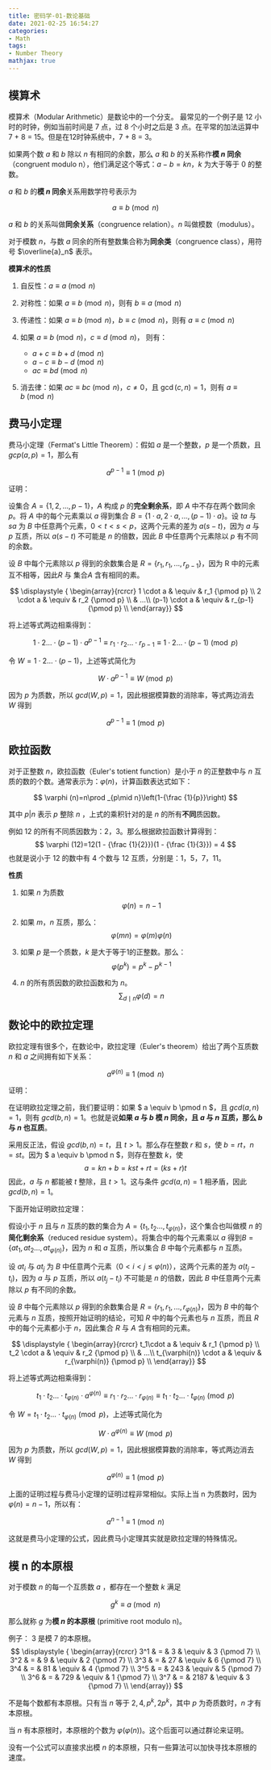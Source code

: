 ```yaml
---
title: 密码学-01-数论基础
date: 2021-02-25 16:54:27
categories:
- Math
tags:
- Number Theory  
mathjax: true
---
```


## 模算术

模算术（Modular Arithmetic）是数论中的一个分支。 最常见的一个例子是 12 小时的时钟，例如当前时间是 7 点，过 8 个小时之后是 3 点。在平常的加法运算中 7 + 8 = 15。但是在12时钟系统中，7 + 8 = 3。

如果两个数 $a$ 和 $b$ 除以 $n$ 有相同的余数，那么 $a$ 和 $b$ 的关系称作**模 $n$ 同余**（congruent modulo n），他们满足这个等式：$a - b = kn$，$k$ 为大于等于 $0$ 的整数。

$a$ 和 $b$ 的**模 $n$ 同余**关系用数学符号表示为

$$ a\equiv b{\pmod {n}} $$

$a$ 和 $b$ 的关系叫做**同余关系**（congruence relation）。$n$ 叫做模数（modulus）。

对于模数 $n$，与数 $a$ 同余的所有整数集合称为**同余类**（congruence class），用符号 $\overline{a}_n$ 表示。

**模算术的性质**

1. 自反性：$a \equiv a \pmod n$
2. 对称性：如果 $a \equiv b \pmod n$，则有 $b \equiv a \pmod n$
3. 传递性：如果 $a \equiv b \pmod n$，$b \equiv c \pmod n$，则有 $a \equiv c \pmod n$

4. 如果 $a \equiv b \pmod n$，$c \equiv d \pmod n$， 则有：
    - $a + c \equiv b + d \pmod n$
    - $a - c \equiv b - d \pmod n$
    - $ac \equiv bd \pmod n$

5. 消去律：如果 $ac \equiv bc \pmod n$，$c \ne 0$，且 $\gcd(c,n)=1$，则有 $a \equiv b \pmod n$

## 费马小定理

费马小定理（Fermat's Little Theorem）：假如 $a$ 是一个整数，$p$ 是一个质数，且 $gcp(a, p)=1$，那么有

$$ a^{p-1}\equiv 1{\pmod {p}} $$

证明：

设集合 $A = \{1, 2, ..., p-1\}$，$A$ 构成 $p$ 的**完全剩余系**，即 $A$ 中不存在两个数同余 $p$。将 $A$ 中的每个元素乘以 $a$ 得到集合 $B = \{1 \cdot a, 2 \cdot a, ..., (p-1) \cdot a\}$。设 $ta$ 与 $sa$ 为 $B$ 中任意两个元素，$0 < t < s < p$，这两个元素的差为 $a(s-t)$，因为 $a$ 与 $p$ 互质，所以 $a(s-t)$ 不可能是 $n$ 的倍数，因此 $B$ 中任意两个元素除以 $p$ 有不同的余数。

设 $B$ 中每个元素除以 $p$ 得到的余数集合是 $R=\{r_1, r_1, ..., r_{p-1}\}$，因为 R 中的元素互不相等，因此$R$ 与 集合$A$ 含有相同的素。

$$
\displaystyle {
\begin{array}{rcrcr}
1 \cdot a & \equiv & r_1 {\pmod p} \\
2 \cdot a & \equiv & r_2 {\pmod p} \\
& ...\\
(p-1) \cdot a & \equiv & r_{p-1} {\pmod p} \\
\end{array}}
$$

将上述等式两边相乘得到：

$$ 1\cdot2 \dots \cdot (p-1)\cdot a^{p-1} \equiv  r_1 \cdot r_2 \dots \cdot r_{p-1} \equiv 1\cdot2 \dots \cdot (p-1) {\pmod p}$$

令 $W = 1\cdot2 \dots \cdot (p-1)$，上述等式简化为

$$ W \cdot a^{p-1} \equiv W {\pmod p}$$

因为 $p$ 为质数，所以 $gcd(W, p) = 1$，因此根据模算数的消除率，等式两边消去 $W$ 得到

$$ a^{p-1}\equiv 1{\pmod {p}} $$

## 欧拉函数

对于正整数 $n$，欧拉函数（Euler's totient function）是小于 $n$ 的正整数中与 $n$ 互质的数的个数。通常表示为：$\varphi (n)$，计算函数表达式如下：

$$ \varphi (n)=n\prod _{p\mid n}\left(1-{\frac {1}{p}}\right) $$

其中 $p | n$ 表示 $p$ 整除 $n$ ，上式的乘积针对的是 $n$ 的所有**不同**质因数。

例如 12 的所有不同质因数为：2，3。那么根据欧拉函数计算得到：
$$ \varphi (12)=12(1 - {\frac {1}{2}})(1 - {\frac {1}{3}}) = 4 $$
也就是说小于 12 的数中有 4 个数与 12 互质，分别是：1，5，7，11。

**性质**

1. 如果 $n$ 为质数
   $$ \varphi (n)=n-1 $$

2. 如果 $m$，$n$ 互质，那么：
   $$ \varphi (mn)=\varphi (m)\varphi (n) $$

3. 如果 $p$ 是一个质数，$k$ 是大于等于1的正整数。那么：
   $$ \varphi (p^k)=p^k-p^{k-1} $$

4. $n$ 的所有质因数的欧拉函数和为 $n$。
   $$ \sum _{d\mid n}\varphi (d)=n $$

## 数论中的欧拉定理

欧拉定理有很多个，在数论中，欧拉定理（Euler's theorem）给出了两个互质数 $n$ 和 $a$ 之间拥有如下关系：

$$ a^{\varphi (n)} \equiv 1 \pmod{n} $$

证明：

在证明欧拉定理之前，我们要证明：如果 $ a \equiv b \pmod n $，且 $gcd(a, n) = 1$，则有 $gcd(b, n)=1$。也就是说**如果 $a$ 与 $b$ 模 $n$ 同余，且 $a$ 与 $n$ 互质，那么 $b$ 与 $n$ 也互质**。

采用反正法，假设 $gcd(b, n)=t$，且 $t>1$。那么存在整数 $r$ 和 $s$，使 $b = rt$，$n= st$。因为 $ a \equiv b \pmod n $，则存在整数 $k$，使
$$a=kn+b=kst+rt=(ks+r)t$$
因此，$a$ 与 $n$ 都能被 $t$ 整除，且 $t>1$。这与条件 $gcd(a, n) = 1$ 相矛盾，因此 $gcd(b, n)=1$。

下面开始证明欧拉定理：

假设小于 $n$ 且与 $n$ 互质的数的集合为 $A=\{t_1, t_2 \dots, t_{\varphi(n)}\}$，这个集合也叫做模 $n$ 的**简化剩余系**（reduced residue system）。将集合中的每个元素乘以 $a$ 得到$B=\{at_1, at_2 \dots, at_{\varphi(n)}\}$，因为 $n$ 和 $a$ 互质，所以集合 $B$ 中每个元素都与 $n$ 互质。

设 $at_i$ 与 $at_j$ 为 $B$ 中任意两个元素（$0 < i < j \leq \varphi(n)$），这两个元素的差为 $a(t_j-t_i)$，因为 $a$ 与 $p$ 互质，所以 $a(t_j-t_i)$ 不可能是 $n$ 的倍数，因此 $B$ 中任意两个元素除以 $p$ 有不同的余数。

设 $B$ 中每个元素除以 $p$ 得到的余数集合是 $R=\{r_1, r_1, ..., r_{\varphi(n)}\}$，因为 $B$ 中的每个元素与 $n$ 互质，按照开始证明的结论，可知 $R$ 中的每个元素也与 $n$ 互质，而且 $R$ 中的每个元素都小于 $n$，因此集合 $R$ 与 $A$ 含有相同的元素。

$$
\displaystyle {
\begin{array}{rcrcr}
t_1\cdot a & \equiv & r_1 {\pmod p} \\
t_2 \cdot a & \equiv & r_2 {\pmod p} \\
& ...\\
t_{\varphi(n)} \cdot a & \equiv & r_{\varphi(n)} {\pmod p} \\
\end{array}}
$$

将上述等式两边相乘得到：

$$ t_1\cdot t_2 \dots \cdot t_{\varphi(n)} \cdot a^{\varphi(n)} \equiv  r_1 \cdot r_2 \dots \cdot r_{\varphi(n)} \equiv  t_1\cdot t_2 \dots \cdot t_{\varphi(n)} {\pmod p}$$

令 $W = t_1\cdot t_2 \dots \cdot t_{\varphi(n)} {\pmod p}$，上述等式简化为

$$ W \cdot a^{\varphi(n)} \equiv W {\pmod p}$$

因为 $p$ 为质数，所以 $gcd(W, p) = 1$，因此根据模算数的消除率，等式两边消去 $W$ 得到

$$ a^{\varphi(n)}\equiv 1{\pmod {p}} $$

上面的证明过程与费马小定理的证明过程非常相似。实际上当 n 为质数时，因为 $\varphi (n)=n-1$，所以有：

$$ a^{n-1}\equiv 1{\pmod {n}} $$

这就是费马小定理的公式，因此费马小定理其实就是欧拉定理的特殊情况。

## 模 n 的本原根
对于模数 $n$ 的每一个互质数 $a$ ，都存在一个整数 $k$ 满足

$$ g^k\equiv a{\pmod {n}} $$

那么就称 $g$ 为**模 $n$ 的本原根** (primitive root modulo n)。

例子：
3 是模 7 的本原根。
$$
\displaystyle {
\begin{array}{rcrcr}
3^1 & = & 3 & \equiv & 3 {\pmod 7} \\
3^2 & = & 9  & \equiv & 2 {\pmod 7} \\
3^3 & = & 27 & \equiv & 6 {\pmod 7} \\
3^4 & = & 81 & \equiv & 4 {\pmod 7} \\
3^5 & = & 243 & \equiv & 5 {\pmod 7} \\
3^6 & = & 729 & \equiv & 1 {\pmod 7} \\
3^7 & = & 2187 & \equiv & 3 {\pmod 7} \\
\end{array}}
$$

不是每个数都有本原根。只有当 $n$ 等于 $2, 4, p^k, 2p^k$，其中 $p$ 为奇质数时，$n$ 才有本原根。

当 $n$ 有本原根时，本原根的个数为 $\varphi (\varphi(n))$。这个后面可以通过群论来证明。

没有一个公式可以直接求出模 $n$ 的本原根，只有一些算法可以加快寻找本原根的速度。
